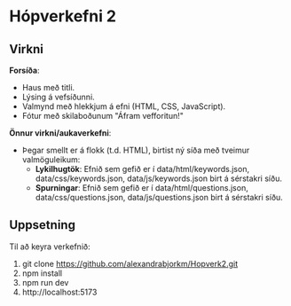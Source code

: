 # Hópverkefni 2

## Virkni
 **Forsíða**:
   - Haus með titli.
   - Lýsing á vefsíðunni.
   - Valmynd með hlekkjum á efni (HTML, CSS, JavaScript).
   - Fótur með skilaboðunum "Áfram vefforitun!"
   
 **Önnur virkni/aukaverkefni**:
   - Þegar smellt er á flokk (t.d. HTML), birtist ný síða með tveimur valmöguleikum:
     - **Lykilhugtök**: Efnið sem gefið er í data/html/keywords.json, data/css/keywords.json, data/js/keywords.json birt á sérstakri síðu.
     - **Spurningar**: Efnið sem gefið er í data/html/questions.json, data/css/questions.json, data/js/questions.json birt á sérstakri síðu.

## Uppsetning
Til að keyra verkefnið:

  1. git clone https://github.com/alexandrabjorkm/Hopverk2.git
  2. npm install
  3. npm run dev
  4. http://localhost:5173
   

